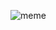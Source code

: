 ![meme](https://user-images.githubusercontent.com/32462579/203834512-7dcaf023-111c-4faa-9dd2-95fc3b8c482e.png)
